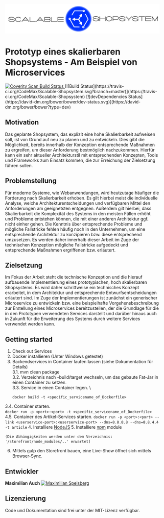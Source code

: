 ![Logo](./img/header_light.png)

# Prototyp eines skalierbaren Shopsystems - Am Beispiel von Microservices  
<a href="https://scan.coverity.com/projects/codemax-scalable-shopsystem">
  <img alt="Coverity Scan Build Status"
       src="https://scan.coverity.com/projects/9743/badge.svg"/>
</a>
[![Build Status](https://travis-ci.org/CodeMax/Scalable-Shopsystem.svg?branch=master)](https://travis-ci.org/CodeMax/Scalable-Shopsystem)
[![devDependencies Status](https://david-dm.org/bower/bower/dev-status.svg)](https://david-dm.org/bower/bower?type=dev)

## Motivation
Das geplante Shopsystem, das explizit eine hohe Skalierbarkeit aufweisen soll, ist von Grund auf neu zu planen und zu entwickeln. Dies gibt die Möglichkeit, bereits innerhalb der Konzeption entsprechende Maßnahmen zu ergreifen, um dieser Anforderung bestmöglich nachzukommen. Hierfür kann ein sehr aktueller Architekturstil mit entsprechenden Konzepten, Tools und Frameworks zum Einsatz kommen, die zur Erreichung der Zielsetzung führen sollen.

## Problemstellung
Für moderne Systeme, wie Webanwendungen, wird heutzutage häufiger die Forderung nach Skalierbarkeit erhoben. Es gilt hierbei meist die individuelle Analyse, welche Architekturentscheidungen und verfügbaren Mittel den Anforderungen am geeignetsten entgegnen. Außerdem gilt hierbei, dass Skalierbarkeit die Komplexität des Systems in den meisten Fällen erhöht und Probleme entstehen können, die mit einer anderen Architektur ggf. nicht einher gehen. Die Kenntnis über entsprechende Probleme und mögliche Fallstricke fehlen häufig noch in den Unternehmen, um eine entsprechende Architektur zu konzipieren bzw. diese entsprechend umzusetzen. Es werden daher innerhalb dieser Arbeit im Zuge der technischen Konzeption mögliche Fallstricke aufgedeckt und entsprechende Maßnahmen ergriffenen bzw. erläutert.

## Zielsetzung
Im Fokus der Arbeit steht die technische Konzeption und die hierauf aufbauende Implementierung eines prototypischen, hoch skalierbaren Shopsystems. Es wird daher schrittweise ein technisches Konzept erarbeitet, in dem Architektur und entsprechende Entwurfsentscheidungen erläutert sind. Im Zuge der Implementierungen ist zunächst ein generischer Microservice zu entwickeln bzw. eine beispielhafte Vorgehensbeschreibung zur Erstellung eines Microservices bereitzustellen, der die Grundlage für die in den Prototypen verwendeten Services darstellt und darüber hinaus auch in Zukunft für die Erweiterung des Systems durch weitere Services verwendet werden kann. 

## Getting started
1. Check out Services
2. Docker installieren (Unter Windows getestet)
3. Backendservices in Container laufen lassen (siehe Dokumentation für Details) \
3.1. mvn clean package \
3.2. Verzeichnis nach <service>-build/target wechseln, um das gebaute Fat-Jar in einen Container zu setzen. \
3.3. Service in einen Container legen. \
    ```
    docker build -t <specific_servicename_of_Dockerfile>
    ```
3.4. Container starten. \
    ```
    docker run -p <port>:<port> -t <specific_servicename_of_Dockerfile>
    ```
4.5. Container des Artikel-Services starten.
    ```
    docker run -p <port>:<port> --link <userservice-port>:<userservice-port> --dns=8.8.8.8 --dns=8.8.4.4 -t article
    ```
4. Installiere <a href="https://nodejs.org/en/download/">NodeJS</a>
5. Installiere [npm](https://www.npmjs.com/) module 
```
(Die Abhängigkeiten werden unter dem Verzeichnis: '/storefront/node_modules/..' erwartet)
```
6. Mittels gulp den Storefront bauen, eine Live-Show öffnet sich mittels Browser-Sync.
    
## Entwickler
  **Maximilian Auch** 
  <a href="http://www.xing.com/profile/Maximilian_Spelsberg" target="_blank" rel="me"><img src="http://www.xing.com/img/buttons/1_de_btn.gif" width="85" height="23" alt="Maximilian Spelsberg"></a>

## Lizenzierung
Code und Dokumentation sind frei unter der MIT-Lizenz verfügbar.